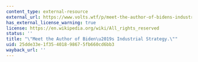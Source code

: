 ```yaml
---
content_type: external-resource
external_url: https://www.volts.wtf/p/meet-the-author-of-bidens-industrial
has_external_license_warning: true
license: https://en.wikipedia.org/wiki/All_rights_reserved
status: ''
title: "\"Meet the Author of Biden\u2019s Industrial Strategy.\""
uid: 25dde33e-1f35-4018-9867-5fb660cd6bb3
wayback_url: ''
---
```

